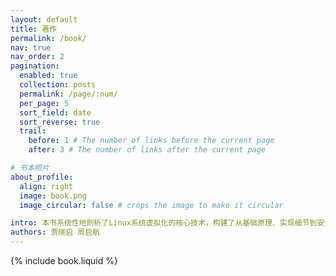 ```yaml
---
layout: default
title: 著作
permalink: /book/
nav: true
nav_order: 2
pagination:
  enabled: true
  collection: posts
  permalink: /page/:num/
  per_page: 5
  sort_field: date
  sort_reverse: true
  trail:
    before: 1 # The number of links before the current page
    after: 3 # The number of links after the current page

# 书本照片
about_profile:
  align: right
  image: book.png
  image_circular: false # crops the image to make it circular

intro: 本书系统性地剖析了Linux系统虚拟化的核心技术，构建了从基础原理、实现细节到安全攻防的完整虚拟化知识体系。书中内容涵盖CPU、内存、I/O与中断虚拟化等核心模块，结合QEMU/KVM等主流开源框架的代码实例，揭示虚拟化软件的设计逻辑与底层实现机制。在此基础上，本书专门设置了虚拟化安全章节，系统介绍了虚拟化赋能的安全特性、虚拟化引入的潜在威胁，以及相应的防御方法。
authors: 贾晓启 周启航
---
```


{% include book.liquid %}
